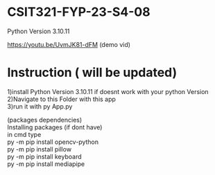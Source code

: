 # CSIT321-FYP-23-S4-08

Python Version 3.10.11

https://youtu.be/UvmJK81-dFM (demo vid)



# Instruction ( will be updated) <br />
1)install Python Version 3.10.11 if doesnt work with your python Version <br />
2)Navigate to this Folder with this app  <br />
3)run it with py App.py <br />

(packages dependencies)<br />
Installing packages (if dont have)<br />
in cmd type <br />
py -m pip install opencv-python <br />
py -m pip install pillow <br />
py -m pip install keyboard <br />
py -m pip install mediapipe <br />
